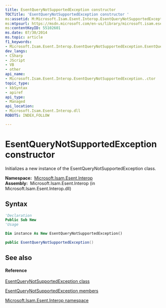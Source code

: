 ```yaml
---
title: EsentQueryNotSupportedException constructor 
TOCTitle: 'EsentQueryNotSupportedException constructor '
ms:assetid: M:Microsoft.Isam.Esent.Interop.EsentQueryNotSupportedException.#ctor
ms:mtpsurl: https://msdn.microsoft.com/en-us/library/microsoft.isam.esent.interop.esentquerynotsupportedexception.esentquerynotsupportedexception(v=EXCHG.10)
ms:contentKeyID: 55102601
ms.date: 07/30/2014
ms.topic: article
f1_keywords:
- Microsoft.Isam.Esent.Interop.EsentQueryNotSupportedException.EsentQueryNotSupportedException
dev_langs:
- CSharp
- JScript
- VB
- other
api_name: 
- Microsoft.Isam.Esent.Interop.EsentQueryNotSupportedException..ctor
topic_type: 
- kbSyntax
- apiref
api_type: 
- Managed
api_location: 
- Microsoft.Isam.Esent.Interop.dll
ROBOTS: INDEX,FOLLOW

---
```


# EsentQueryNotSupportedException constructor

Initializes a new instance of the EsentQueryNotSupportedException class.

**Namespace:**  [Microsoft.Isam.Esent.Interop](hh596136\(v=exchg.10\).md)  
**Assembly:**  Microsoft.Isam.Esent.Interop (in Microsoft.Isam.Esent.Interop.dll)

## Syntax

``` vb
'Declaration
Public Sub New
'Usage

Dim instance As New EsentQueryNotSupportedException()
```

``` csharp
public EsentQueryNotSupportedException()
```

## See also

#### Reference

[EsentQueryNotSupportedException class](dn319805\(v=exchg.10\).md)

[EsentQueryNotSupportedException members](dn319809\(v=exchg.10\).md)

[Microsoft.Isam.Esent.Interop namespace](hh596136\(v=exchg.10\).md)

